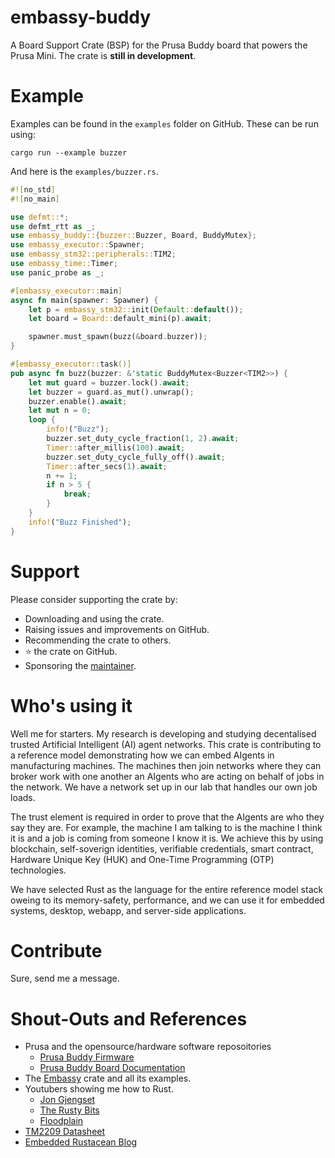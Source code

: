 # embassy-buddy

A Board Support Crate (BSP) for the Prusa Buddy board that powers the Prusa Mini. The crate is **still in development**.

# Example

Examples can be found in the `examples` folder on GitHub. These can be run using:

```
cargo run --example buzzer
```

And here is the `examples/buzzer.rs`.

```Rust
#![no_std]
#![no_main]

use defmt::*;
use defmt_rtt as _;
use embassy_buddy::{buzzer::Buzzer, Board, BuddyMutex};
use embassy_executor::Spawner;
use embassy_stm32::peripherals::TIM2;
use embassy_time::Timer;
use panic_probe as _;

#[embassy_executor::main]
async fn main(spawner: Spawner) {
	let p = embassy_stm32::init(Default::default());
	let board = Board::default_mini(p).await;

	spawner.must_spawn(buzz(&board.buzzer));
}

#[embassy_executor::task()]
pub async fn buzz(buzzer: &'static BuddyMutex<Buzzer<TIM2>>) {
	let mut guard = buzzer.lock().await;
	let buzzer = guard.as_mut().unwrap();
	buzzer.enable().await;
	let mut n = 0;
	loop {
		info!("Buzz");
		buzzer.set_duty_cycle_fraction(1, 2).await;
		Timer::after_millis(100).await;
		buzzer.set_duty_cycle_fully_off().await;
		Timer::after_secs(1).await;
		n += 1;
		if n > 5 {
			break;
		}
	}
	info!("Buzz Finished");
}
```

# Support

Please consider supporting the crate by:

- Downloading and using the crate.
- Raising issues and improvements on GitHub.
- Recommending the crate to others.
- ⭐ the crate on GitHub.
- Sponsoring the [maintainer](https://github.com/sponsors/jamesgopsill).

# Who's using it

Well me for starters. My research is developing and studying decentalised trusted Artificial Intelligent (AI) agent networks. This crate is contributing to a reference model demonstrating how we can embed AIgents in manufacturing machines. The machines then join networks where they can broker work with one another an AIgents who are acting on behalf of jobs in the network. We have a network set up in our lab that handles our own job loads.

The trust element is required in order to prove that the AIgents are who they say they are. For example, the machine I am talking to is the machine I think it is and a job is coming from someone I know it is. We achieve this by using blockchain, self-soverign identities, verifiable credentials, smart contract, Hardware Unique Key (HUK) and One-Time Programming (OTP) technologies.

We have selected Rust as the language for the entire reference model stack oweing to its memory-safety, performance, and we can use it for embedded systems, desktop, webapp, and server-side applications.

# Contribute

Sure, send me a message.

# Shout-Outs and References

- Prusa and the opensource/hardware software reposoitories
	- [Prusa Buddy Firmware](https://github.com/prusa3d/Prusa-Firmware-Buddy)
	- [Prusa Buddy Board Documentation](https://github.com/prusa3d/Buddy-board-MINI-PCB)
- The [Embassy](https://embassy.dev/) crate and all its examples.
- Youtubers showing me how to Rust.
	- [Jon Gjengset](https://www.youtube.com/@jonhoo)
	- [The Rusty Bits](https://www.youtube.com/@therustybits)
	- [Floodplain](https://www.youtube.com/@floodplainnl)
- [TM2209 Datasheet](https://www.analog.com/media/en/technical-documentation/data-sheets/TMC2209_datasheet_rev1.08.pdf)
- [Embedded Rustacean Blog](https://www.theembeddedrustacean.com/)
